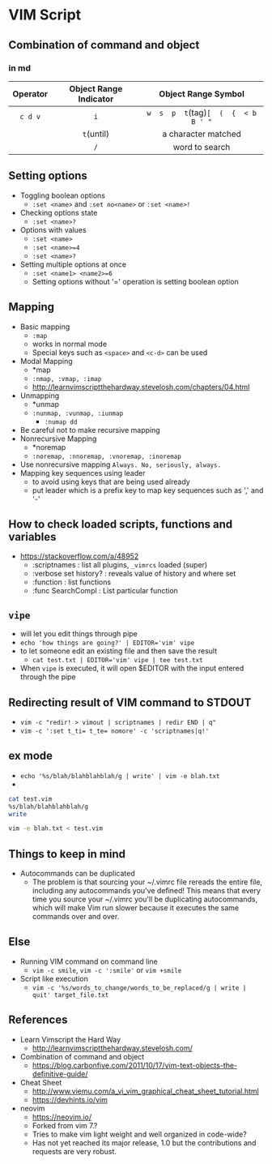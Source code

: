 # VIM Script

## Combination of command and object
### in md
|    Operator    | Object Range Indicator |           Object Range Symbol            |
|:--------------:|:----------------------:|:----------------------------------------:|
|    `c d v`     |          `i`           |  `w  s  p  t`(tag)`[  (  {  < b B ' "`   |
|                |       `t`(until)       |             a character matched          |
|                |           `/`          |              word to search              |



## Setting options
- Toggling boolean options
  - `:set <name>` and `:set no<name>` or `:set <name>!`
- Checking options state
  - `:set <name>?`
- Options with values
  - `:set <name>`
  - `:set <name>=4`
  - `:set <name>?`
- Setting multiple options at once
  - `:set <name1> <name2>=6`
  - Setting options without '=' operation is setting boolean option
## Mapping
- Basic mapping
  - `:map`
  - works in normal mode
  - Special keys such as `<space>` and `<c-d>` can be used
- Modal Mapping
  - *map
  - `:nmap, :vmap, :imap`
  - http://learnvimscriptthehardway.stevelosh.com/chapters/04.html
- Unmapping
  - *unmap
  - `:nunmap, :vunmap, :iunmap`
    - `:numap dd`
- Be careful not to make recursive mapping
- Nonrecursive Mapping
  - *noremap
  - `:noremap, :nnoremap, :vnoremap, :inoremap`
- Use nonrecursive mapping `Always. No, seriously, always.`
- Mapping key sequences using leader
  - to avoid using keys that are being used already
  - put leader which is a prefix key to map key sequences such as ',' and '-'
  
## How to check loaded scripts, functions and variables
- https://stackoverflow.com/a/48952
  - :scriptnames            : list all plugins, `_vimrcs` loaded (super)  
  - :verbose set history?   : reveals value of history and where set  
  - :function               : list functions  
  - :func SearchCompl       : List particular function

## `vipe`
- will let you edit things through pipe
- `echo 'how things are going?' | EDITOR='vim' vipe`
- to let someone edit an existing file and then save the result
  - `cat test.txt | EDITOR='vim' vipe | tee test.txt`
- When `vipe` is executed, it will open $EDITOR with the input entered through the pipe
  
## Redirecting result of VIM command to STDOUT
- `vim -c "redir! > vimout | scriptnames | redir END | q"`
- `vim -c ':set t_ti= t_te= nomore' -c 'scriptnames|q!'`

## ex mode
- `echo '%s/blah/blahblahblah/g | write' | vim -e blah.txt`
- 
```bash
cat test.vim 
%s/blah/blahblahblah/g
write

vim -e blah.txt < test.vim
```

## Things to keep in mind
- Autocommands can be duplicated
  - The problem is that sourcing your ~/.vimrc file rereads the entire file, including any autocommands you've defined! This means that every time you source your ~/.vimrc you'll be duplicating autocommands, which will make Vim run slower because it executes the same commands over and over.

## Else
- Running VIM command on command line
  - `vim -c smile`, `vim -c ':smile'` or `vim +smile`
- Script like execution
  - `vim -c '%s/words_to_change/words_to_be_replaced/g | write | quit' target_file.txt`

## References
- Learn Vimscript the Hard Way
  - http://learnvimscriptthehardway.stevelosh.com/
- Combination of command and object
  - https://blog.carbonfive.com/2011/10/17/vim-text-objects-the-definitive-guide/
- Cheat Sheet
  - http://www.viemu.com/a_vi_vim_graphical_cheat_sheet_tutorial.html
  - https://devhints.io/vim
- neovim
  - https://neovim.io/
  - Forked from vim 7.?
  - Tries to make vim light weight and well organized in code-wide?
  - Has not yet reached its major release, 1.0 but the contributions and requests are very robust.
